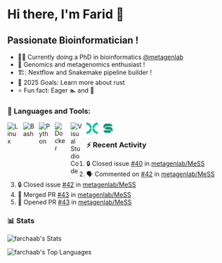 # Hi there, I'm Farid 👋

## Passionate Bioinformatician !

- :student: Currently doing a PhD in bioinformatics [@metagenlab](https://www.chuv.ch/en/microbiologie/imu-home/diagnostics/genomics-and-metagenomics)
- :dna: Genomics and metagenomics enthusiast !
- 🏗️: Nextflow and Snakemake pipeline builder !
- 🥅 2025 Goals: Learn more about rust
- :star: Fun fact: Eager :swimmer: and :bicyclist:

### :toolbox: Languages and Tools:
<img align="left" alt="Linux" width="26px" src="https://cdn.jsdelivr.net/gh/devicons/devicon/icons/linux/linux-original.svg" style="padding-right:10px;" />
<img align="left" alt="Bash" width="26px" src="https://cdn.jsdelivr.net/gh/devicons/devicon@latest/icons/bash/bash-original.svg" style="padding-right:10px;" />
<img align="left" alt="Python" width="26px" src="https://cdn.jsdelivr.net/gh/devicons/devicon/icons/python/python-original.svg" style="padding-right:10px" />
<img align="left" alt="Docker" width="26px" src="https://cdn.jsdelivr.net/gh/devicons/devicon/icons/docker/docker-original.svg" style="padding-right:10px" />
<img align="left" alt="Visual Studio Code" width="26px" src="https://cdn.jsdelivr.net/gh/devicons/devicon/icons/vscode/vscode-original.svg" style="padding-right:10px;" />
<img align="left" alt="Nextflow" width="26px" src="https://raw.githubusercontent.com/nextflow-io/trademark/26e6fbc0830b0ff2b1af9df279cd22a48f37e14d/nextflow-icon.svg" style="padding-right:10px;"/>
<img align="left" alt="Snakemake" width="26px" src="https://raw.githubusercontent.com/snakemake/snakemake/9504bf49fc0cf1258c9844ddd02d7f1c42eb262b/docs/_static/logo-snake.svg"/>

<br />

### :zap: Recent Activity

<!--START_SECTION:activity-->
1. 🔒 Closed issue [#40](https://github.com/metagenlab/MeSS/issues/40) in [metagenlab/MeSS](https://github.com/metagenlab/MeSS)
2. 🗣 Commented on [#42](https://github.com/metagenlab/MeSS/issues/42#issuecomment-2812092820) in [metagenlab/MeSS](https://github.com/metagenlab/MeSS)
3. 🔒 Closed issue [#42](https://github.com/metagenlab/MeSS/issues/42) in [metagenlab/MeSS](https://github.com/metagenlab/MeSS)
4. 🎉 Merged PR [#43](https://github.com/metagenlab/MeSS/pull/43) in [metagenlab/MeSS](https://github.com/metagenlab/MeSS)
5. 💪 Opened PR [#43](https://github.com/metagenlab/MeSS/pull/43) in [metagenlab/MeSS](https://github.com/metagenlab/MeSS)
<!--END_SECTION:activity-->

### :bar_chart: Stats

![farchaab's Stats](https://github-readme-stats-red-eight-81.vercel.app/api?username=farchaab&theme=transparent&show_icons=true&hide_border=true&rank_icon=percentile)

![farchaab's Top Languages](https://github-readme-stats-red-eight-81.vercel.app/api/top-langs/?username=farchaab&theme=transparent&show_icons=true&hide_border=true&layout=compact)

